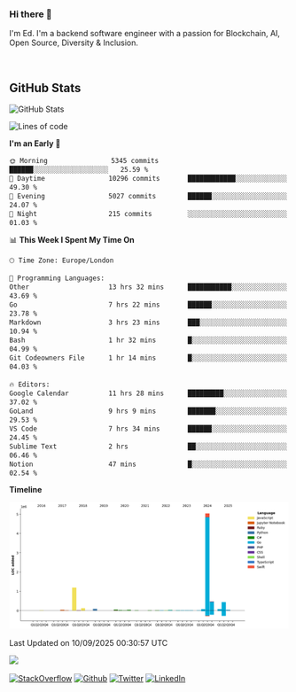 ### Hi there 👋
 I'm Ed. I'm a backend software engineer with a passion for Blockchain, AI, Open Source, Diversity & Inclusion.

<br />

<h2>GitHub Stats</h2>
<p><img src="https://github-readme-stats.vercel.app/api?username=echarrod&amp;show_icons=true" alt="GitHub Stats"></p>

<!--START_SECTION:waka-->
![Lines of code](https://img.shields.io/badge/From%20Hello%20World%20I%27ve%20Written-7.7%20million%20lines%20of%20code-blue)

**I'm an Early 🐤** 

```text
🌞 Morning                5345 commits        ██████░░░░░░░░░░░░░░░░░░░   25.59 % 
🌆 Daytime                10296 commits       ████████████░░░░░░░░░░░░░   49.30 % 
🌃 Evening                5027 commits        ██████░░░░░░░░░░░░░░░░░░░   24.07 % 
🌙 Night                  215 commits         ░░░░░░░░░░░░░░░░░░░░░░░░░   01.03 % 
```


📊 **This Week I Spent My Time On** 

```text
🕑︎ Time Zone: Europe/London

💬 Programming Languages: 
Other                    13 hrs 32 mins      ███████████░░░░░░░░░░░░░░   43.69 % 
Go                       7 hrs 22 mins       ██████░░░░░░░░░░░░░░░░░░░   23.78 % 
Markdown                 3 hrs 23 mins       ███░░░░░░░░░░░░░░░░░░░░░░   10.94 % 
Bash                     1 hr 32 mins        █░░░░░░░░░░░░░░░░░░░░░░░░   04.99 % 
Git Codeowners File      1 hr 14 mins        █░░░░░░░░░░░░░░░░░░░░░░░░   04.03 % 

🔥 Editors: 
Google Calendar          11 hrs 28 mins      █████████░░░░░░░░░░░░░░░░   37.02 % 
GoLand                   9 hrs 9 mins        ███████░░░░░░░░░░░░░░░░░░   29.53 % 
VS Code                  7 hrs 34 mins       ██████░░░░░░░░░░░░░░░░░░░   24.45 % 
Sublime Text             2 hrs               ██░░░░░░░░░░░░░░░░░░░░░░░   06.46 % 
Notion                   47 mins             █░░░░░░░░░░░░░░░░░░░░░░░░   02.54 % 
```

**Timeline**

![Lines of Code chart](https://raw.githubusercontent.com/echarrod/echarrod/main/assets/bar_graph.png)


 Last Updated on 10/09/2025 00:30:57 UTC
<!--END_SECTION:waka-->

![](https://komarev.com/ghpvc/?username=echarrod)

<p>
<a href="https://stackoverflow.com/users/1014632/ech" target="_blank"><img alt="StackOverflow" src="https://img.shields.io/badge/-Stackoverflow-FE7A16?style=for-the-badge&logo=stack-overflow&logoColor=white" /></a> 
<a href="https://github.com/echarrod" target="_blank"><img alt="Github" src="https://img.shields.io/badge/GitHub-%2312100E.svg?&style=for-the-badge&logo=Github&logoColor=white" /></a> 
<a href="https://twitter.com/e_harrod" target="_blank"><img alt="Twitter" src="https://img.shields.io/badge/twitter-%231DA1F2.svg?&style=for-the-badge&logo=twitter&logoColor=white" /></a> 
<a href="https://www.linkedin.com/in/ed-harrod" target="_blank"><img alt="LinkedIn" src="https://img.shields.io/badge/linkedin-%230077B5.svg?&style=for-the-badge&logo=linkedin&logoColor=white" /></a>

